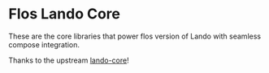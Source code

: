 # Flos Lando Core

These are the core libraries that power flos version of Lando with seamless compose integration.

Thanks to the upstream [lando-core](https://github.com/lando/core)!
